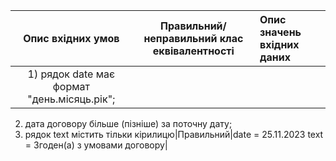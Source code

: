 |Опис вхідних умов|Правильний/неправильний клас еквівалентності|Опис значень вхідних даних|
|:-----:|:-----:|:-----|
|1) рядок date має формат "день.місяць.рік";
2) дата договору більше (пізніше) за поточну дату;
3) рядок text містить тільки кірилицю|Правильний|date = 25.11.2023
text = Згоден(а) з умовами договору|

